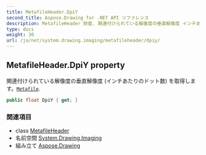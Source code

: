 ```yaml
---
title: MetafileHeader.DpiY
second_title: Aspose.Drawing for .NET API リファレンス
description: MetafileHeader 財産. 関連付けられている解像度の垂直解像度 インチあたりのドット数 を取得しますMetafile.
type: docs
weight: 30
url: /ja/net/system.drawing.imaging/metafileheader/dpiy/
---
```

## MetafileHeader.DpiY property

関連付けられている解像度の垂直解像度 (インチあたりのドット数) を取得します。[`Metafile`](../../metafile/).

```csharp
public float DpiY { get; }
```

### 関連項目

* class [MetafileHeader](../)
* 名前空間 [System.Drawing.Imaging](../../metafileheader/)
* 組み立て [Aspose.Drawing](../../../)


